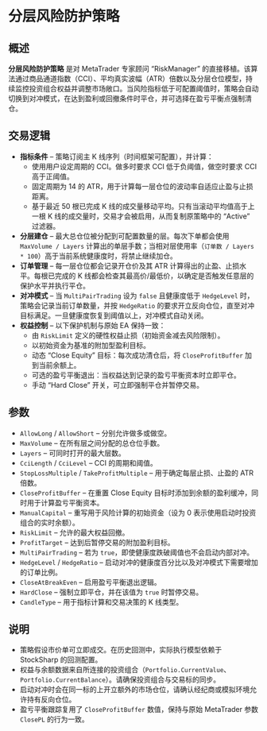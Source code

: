 # 分层风险防护策略

## 概述
**分层风险防护策略** 是对 MetaTrader 专家顾问 “RiskManager” 的直接移植。该算法通过商品通道指数（CCI）、平均真实波幅（ATR）倍数以及分层仓位模型，持续监控投资组合权益并调整市场敞口。当风险指标低于可配置阈值时，策略会自动切换到对冲模式，在达到盈利或回撤条件时平仓，并可选择在盈亏平衡点强制清仓。

## 交易逻辑
- **指标条件** – 策略订阅主 K 线序列（时间框架可配置），并计算：
  - 使用用户设定周期的 CCI。做多时要求 CCI 低于负阈值，做空时要求 CCI 高于正阈值。
  - 固定周期为 14 的 ATR，用于计算每一层仓位的波动率自适应止盈与止损距离。
  - 基于最近 50 根已完成 K 线的成交量移动平均。只有当滚动平均值高于上一根 K 线的成交量时，交易才会被启用，从而复制原策略中的 “Active” 过滤器。
- **分层建仓** – 最大总仓位被分配到可配置数量的层。每次下单都会使用 `MaxVolume / Layers` 计算出的单层手数；当相对层使用率（`订单数 / Layers * 100`）高于当前系统健康度时，将禁止继续加仓。
- **订单管理** – 每一层仓位都会记录开仓价及其 ATR 计算得出的止盈、止损水平。每根已完成的 K 线都会检查其最高价/最低价，以确定是否触发任意层的保护水平并执行平仓。
- **对冲模式** – 当 `MultiPairTrading` 设为 `false` 且健康度低于 `HedgeLevel` 时，策略会记录当前订单数量，并按 `HedgeRatio` 的要求开立反向仓位，直至对冲目标满足。一旦健康度恢复到阈值以上，对冲模式自动关闭。
- **权益控制** – 以下保护机制与原始 EA 保持一致：
  - 由 `RiskLimit` 定义的硬性权益止损（初始资金减去风险限制）。
  - 以初始资金为基准的附加型盈利目标。
  - 动态 “Close Equity” 目标：每次成功清仓后，将 `CloseProfitBuffer` 加到当前余额上。
  - 可选的盈亏平衡退出：当权益达到记录的盈亏平衡资本时立即平仓。
  - 手动 “Hard Close” 开关，可立即强制平仓并暂停交易。

## 参数
- `AllowLong` / `AllowShort` – 分别允许做多或做空。
- `MaxVolume` – 在所有层之间分配的总仓位手数。
- `Layers` – 可同时打开的最大层数。
- `CciLength` / `CciLevel` – CCI 的周期和阈值。
- `StopLossMultiple` / `TakeProfitMultiple` – 用于确定每层止损、止盈的 ATR 倍数。
- `CloseProfitBuffer` – 在重置 Close Equity 目标时添加到余额的盈利缓冲，同时用于计算盈亏平衡资本。
- `ManualCapital` – 重写用于风险计算的初始资金（设为 0 表示使用启动时投资组合的实时余额）。
- `RiskLimit` – 允许的最大权益回撤。
- `ProfitTarget` – 达到后暂停交易的附加盈利目标。
- `MultiPairTrading` – 若为 `true`，即使健康度跌破阈值也不会启动内部对冲。
- `HedgeLevel` / `HedgeRatio` – 启动对冲的健康度百分比以及对冲模式下需要增加的订单比例。
- `CloseAtBreakEven` – 启用盈亏平衡退出逻辑。
- `HardClose` – 强制立即平仓，并在该值为 `true` 时暂停交易。
- `CandleType` – 用于指标计算和交易决策的 K 线类型。

## 说明
- 策略假设市价单可立即成交。在历史回测中，实际执行模型依赖于 StockSharp 的回测配置。
- 权益与余额数据来自所连接的投资组合（`Portfolio.CurrentValue`、`Portfolio.CurrentBalance`）。请确保投资组合与交易标的同步。
- 启动对冲时会在同一标的上开立额外的市场仓位，请确认经纪商或模拟环境允许持有反向仓位。
- 盈亏平衡跟踪复用了 `CloseProfitBuffer` 数值，保持与原始 MetaTrader 参数 `ClosePL` 的行为一致。
